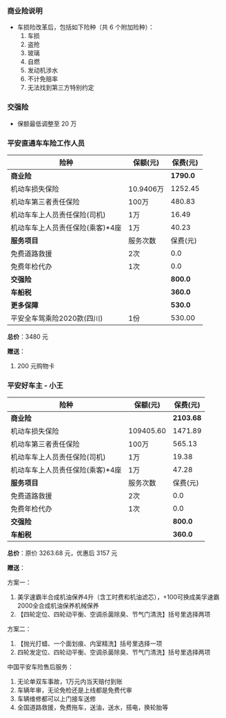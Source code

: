 ### 商业险说明
- 车损险改革后，包括如下险种（共 6 个附加险种）：
  1. 车损
  2. 盗抢
  3. 玻璃
  4. 自燃
  5. 发动机涉水
  6. 不计免赔率
  7. 无法找到第三方特别约定

### 交强险
- 保额最低调整至 20 万

### 平安直通车车险工作人员

|险种|保额(元)|保费(元)|
|-|-|-|
|**商业险**||**1790.0**|
|机动车损失保险|10.9406万|1252.45|
|机动车第三者责任保险|100万|480.83|
|机动车车上人员责任保险(司机)|1万|16.49|
|机动车车上人员责任保险(乘客)*4座|1万|40.23|
|**服务项目**|服务次数|保费(元)|
|免费道路救援|2次|0.0|
|免费年检代办|1次|0.0|
|**交强险**||**800.0**|
|**车船税**||**360.0**|
|**更多保障**||**530.0**|
|平安全车驾乘险2020款(四川)|1份|530.00|

**总价**：3480 元

**赠送**：
1. 200 元购物卡

### 平安好车主 - 小王

|险种|保额(元)|保费(元)|
|-|-|-|
|**商业险**||**2103.68**|
|机动车损失保险|109405.60|1471.89|
|机动车第三者责任保险|100万|565.13|
|机动车车上人员责任保险(司机)|1万|19.38|
|机动车车上人员责任保险(乘客)*4座|1万|47.28|
|**服务项目**|服务次数|保费(元)|
|免费道路救援|2次|0.0|
|免费年检代办|1次|0.0|
|**交强险**||**800.0**|
|**车船税**||**360.0**|

**总价**：原价 3263.68 元，优惠后 3157 元

**赠送**：

方案一：
1. 美孚速霸半合成机油保养4升（含工时费和机油滤芯），+100可换成美孚速霸2000全合成机油保养机械保养
2. 【四轮定位、四轮动平衡、空调杀菌除臭、节气门清洗】括号里选择两项

方案二：
1. 【抛光打蜡、一个面划痕、内室精洗】括号里选择一项       
2. 四轮发定位、四轮动平衡、空调杀菌除臭、节气门清洗】括号里选择两项


中国平安车险售后服务：
1. 无论单双车事故，1万元内当天赔付到账
2. 车辆年审，无论免检还是上线都是免费代审
3. 车辆维修都可以上门接车送修
4. 全国道路救援，免费拖车，送油，送水，搭电，换轮胎等
